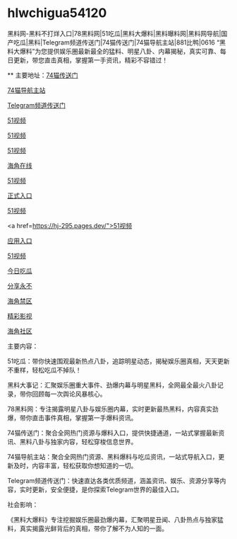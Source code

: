 # hlwchigua54120
黑料网-黑料不打烊入口|78黑料网|51吃瓜|黑料大爆料|黑料曝料网|黑料网导航|国产吃瓜|黑料|Telegram频道传送门|74猫传送门|74猫导航主站|881比鸭|0616
“黑料大爆料”为您提供娱乐圈最新最全的猛料、明星八卦、内幕揭秘，真实可靠、每日更新，带您直击真相，掌握第一手资讯，精彩不容错过！

** 主要地址：<a href="https://74mao.com/">74猫传送门</a>

<a href="https://74mao.com/">74猫导航主站</a>

<a href="https://74mao.com/">Telegram频道传送门</a>

<a href="https://hj-348.pages.dev/">51视频</a>

<a href="https://hj-342.pages.dev/">51视频</a>

<a href="https://hj-337.pages.dev/">51视频</a>

<a href="https://hj-335.pages.dev/">海角在线</a>

<a href="https://hj-310.pages.dev/">51视频</a>

<a href="https://hj-309.pages.dev/">正式入口</a>

<a href="https://hj-301.pages.dev/">51视频</a>

<a href=https://hj-295.pages.dev/">51视频</a>

<a href="https://hj-288.pages.dev/">应用入口</a>

<a href="https://hj-279.pages.dev/">51视频</a>

<a href="https://hj-268.pages.dev/">今日吃瓜</a>

<a href="https://hj-264.pages.dev/">分享永不</a>

<a href="https://hj-267.pages.dev/">海角禁区</a>

<a href="https://hj-260.pages.dev/">精彩影视</a>

<a href="https://hj-258.pages.dev/">海角社区</a>

主要内容：

51吃瓜：带你快速围观最新热点八卦，追踪明星动态，揭秘娱乐圈真相，天天更新不重样，轻松吃瓜不掉队！

黑料大事记：汇聚娱乐圈重大事件、劲爆内幕与明星黑料，全网最全最火八卦记录，带你回顾每一次舆论风暴核心。

78黑料网：专注揭露明星八卦与娱乐圈内幕，实时更新最热黑料，内容真实劲爆，带你直击事件真相，掌握第一手爆料资讯。

74猫传送门：聚合全网热门资源与爆料入口，提供快捷通道，一站式掌握最新资讯、黑料八卦与独家内容，轻松穿梭信息世界。

74猫导航主站：聚合全网热门资源、黑料爆料与吃瓜资讯，一站式导航入口，更新及时，内容丰富，轻松获取你想知道的一切。

Telegram频道传送门：快速直达各类优质频道，涵盖资讯、娱乐、资源分享等内容，实时更新，安全便捷，是你探索Telegram世界的最佳入口。

社会影响：

《黑料大爆料》专注挖掘娱乐圈最劲爆内幕，汇聚明星丑闻、八卦热点与独家猛料，真实揭露光鲜背后的真相，带你了解不为人知的一面。
